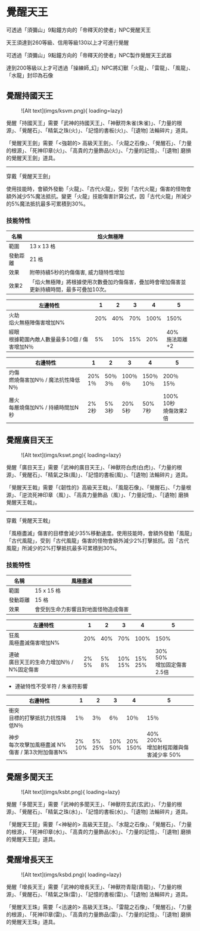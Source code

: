 # 覺醒天王

可透過「須彌山」9點鐘方向的「帝釋天的使者」NPC覺醒天王

天王須達到260等級、信用等級130以上才可進行覺醒

可透過「須彌山」9點鐘方向的「帝釋天的使者」NPC製作覺醒天王武器

達到200等級以上才可透過「操練師_幻」NPC將幻獸「火龍」、「雷龍」、「風龍」、「水龍」封印為石像

## 覺醒持國天王

<figure markdown>
![Alt text](imgs/ksvm.png){ loading=lazy}
</figure>

覺醒「持國天王」需要「武神的持國天王」、「神獸符朱雀(朱雀)」、「力量的根源」、「覺醒石」、「精氣之珠(火)」、「記憶的書板(火)」、「[遺物] 法輪碎片」道具。

「覺醒天王劍」需要「<強韌的> 高級天王劍」、「火龍之石像」、「覺醒石」、「力量的根源」、「死神印章(火)」、「高貴的力量飾品(火)」、「力量的記憶」、「[遺物] 磨損的覺醒天王劍」道具。

---

穿戴「覺醒天王劍」

使用技能時，會額外發動「火龍」、「古代火龍」，受到「古代火龍」傷害的怪物會額外減少5%魔法抵抗。變更「火龍」技能傷害計算公式，因「古代火龍」所減少的5%魔法抵抗最多可累積到30%。

### 技能特性

|  名稱 |  焰火無極陣 |
|---|---|
|  範圍 |  13 x 13 格  |
| 發動距離  | 21 格  |
| 效果  | 附帶持續5秒的灼傷傷害, 威力隨特性增加 |
| 效果2 | 「焰火無極陣」將根據使用次數疊加灼傷傷害，疊加時會增加傷害並更新持續時間，最多可疊加10次。|

|  左邊特性         | 1 | 2  | 3 | 4  | 5  | 
|---|------|---|---|---|---|
|  火劫  <br>焰火無極陣傷害增加N%   | 20% | 40%  | 70%  | 100%  | 150%  | 
|  經眼  <br>根據範圍內敵人數量最多10個 / 傷害增加N％  | 5% | 10%  | 15%  | 20%  | 40%<br>施法距離+2  | 


|  右邊特性         | 1 | 2  | 3 | 4  | 5  | 
|---|------|---|---|---|---|
|  灼傷  <br>燃燒傷害加N％ / 魔法抗性降低N％ | 20%<br>1％ | 50％<br>3％  | 100％<br>6％  | 150％<br>10％  | 200％<br>15％   | 
|  層火  <br>每層燒傷加N% / 持續時間加N秒  | 2%<br>2秒 | 5%<br>3秒  | 20%<br>5秒  | 50%<br>7秒  | 100%<br>10秒<br>燒傷效果2倍  | 



## 覺醒廣目天王

<figure markdown>
![Alt text](imgs/kswt.png){ loading=lazy}
</figure>

覺醒「廣目天王」需要「武神的廣目天王」、「神獸符白虎(白虎)」、「力量的根源」、「覺醒石」、「精氣之珠(風)」、「記憶的書板(風)」、「[遺物] 法輪碎片」道具。

「覺醒天王戟」需要「《韌性的》高級天王戟」、「風龍石像」、「覺醒石」、「力量根源」、「逆流死神印章（風）」、「高貴力量飾品（風）」、「力量記憶」、「[遺物] 磨損覺醒天王戟」。

---

穿戴「覺醒天王戟」

「風極盡滅」傷害的目標會減少35%移動速度。使用技能時，會額外發動「風龍」「古代風龍」，受到「古代風龍」傷害的怪物會額外減少2%打擊抵抗。因「古代風龍」所減少的2%打擊抵抗最多可累積到30%。

### 技能特性

|  名稱 |  風極盡滅 |
|---|---|
|  範圍 |  15 x 15 格  |
| 發動距離  | 15 格  |
| 效果  | 會受到生命力影響且對地面怪物造成傷害 |


|  左邊特性         | 1 | 2  | 3 | 4  | 5  | 
|---|------|---|---|---|---|
|  狂風  <br>風極盡滅傷害增加N%   | 20% | 40%  | 70%  | 100%  | 150%  | 
|  連破  <br>廣目天王的生命力增加N％ / N%固定傷害  | 2%<br>5% | 5%<br>8%  | 10%<br>15%  | 15%<br>25%  | 30%<br>50%<br>增加固定傷害2.5倍  | 

* 連破特性不受羊符 / 朱雀符影響


|  右邊特性         | 1 | 2  | 3 | 4  | 5  | 
|---|------|---|---|---|---|
|  衝突  <br>目標的打擊抵抗力抗性降低N％ | 1％ | 3％  | 6％  | 10％  | 15％   | 
|  神步  <br>每次攻擊加風極盡滅 N% 傷害 / 第3次附加傷害N%  | 2%<br>10% | 5%<br>25% | 10%<br>50%  | 20%<br>150%  | 40%<br>200%<br>增加射程距離與傷害減少率 50%  | 


## 覺醒多聞天王

<figure markdown>
![Alt text](imgs/ksbt.png){ loading=lazy}
</figure>

覺醒「多聞天王」需要「武神的多聞天王」、「神獸符玄武(玄武)」、「力量的根源」、「覺醒石」、「精氣之珠(水)」、「記憶的書板(水)」、「[遺物] 法輪碎片」道具。

「覺醒天王琵」需要「<神秘的> 高級天王琵」、「水龍之石像」、「覺醒石」、「力量的根源」、「死神印章(水)」、「高貴的力量飾品(水)」、「力量的記憶」、「[遺物] 磨損的覺醒天王琵」道具。

## 覺醒增長天王

<figure markdown>
![Alt text](imgs/ksbd.png){ loading=lazy}
</figure>

覺醒「增長天王」需要「武神的增長天王」、「神獸符青龍(青龍)」、「力量的根源」、「覺醒石」、「精氣之珠(雷)」、「記憶的書板(雷)」、「[遺物] 法輪碎片」道具。

「覺醒天王珠」需要「<迅速的> 高級天王珠」、「雷龍之石像」、「覺醒石」、「力量的根源」、「死神印章(雷)」、「高貴的力量飾品(雷)」、「力量的記憶」、「[遺物] 磨損的覺醒天王珠」道具。